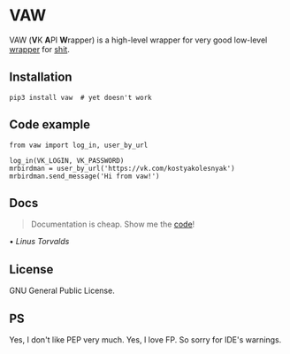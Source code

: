 # VAW

VAW (**V**K **A**PI **W**rapper) is a high-level wrapper for very good low-level [wrapper](https://github.com/python273/vk_api) for [shit](https://vk.com/dev/methods).

## Installation

	pip3 install vaw  # yet doesn't work

## Code example

	from vaw import log_in, user_by_url

	log_in(VK_LOGIN, VK_PASSWORD)
	mrbirdman = user_by_url('https://vk.com/kostyakolesnyak')
	mrbirdman.send_message('Hi from vaw!')

## Docs

> Documentation is cheap. Show me the [code](https://github.com/mrbirdman2000/vk_api_wrap/blob/master/vaw.py
)!

• *Linus Torvalds*

## License

GNU General Public License.

## PS

Yes, I don't like PEP very much. Yes, I love FP. So sorry for IDE's warnings.
